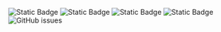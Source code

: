 ![Static Badge](https://img.shields.io/badge/blacklists-60-000000) ![Static Badge](https://img.shields.io/badge/blacklisted-2891623-cc0000) ![Static Badge](https://img.shields.io/badge/whitelisted-2250-00CC00) ![Static Badge](https://img.shields.io/badge/streaming_blacklist-28107-000000) ![GitHub issues](https://img.shields.io/github/issues/fabriziosalmi/blacklists)
